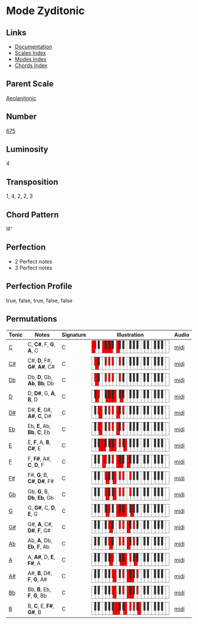 # Mode Zyditonic

## Links

- [Documentation](README.md)
- [Scales Index](Scales.md)
- [Modes Index](Modes.md)
- [Chords Index](Chords.md)

## Parent Scale

[Aeolanitonic](ScaleAeolanitonic.md)

## Number

[675](https://ianring.com/musictheory/scales/675)

## Luminosity

4

## Transposition

1, 4, 2, 2, 3

## Chord Pattern

III⁺

## Perfection

- 2 Perfect notes
- 3 Perfect notes

## Perfection Profile

true, false, true, false, false

## Permutations

| Tonic | Notes | Signature | Illustration | Audio |
|-------|-------|-----------|--------------|-------|
| [C](ModeCNaturalZyditonic.md) | C, **C#**, F, **G**, **A**, C | C | ![CNaturalZyditonic](ModeCNaturalZyditonic.png) | [midi](https://github.com/edipermadi/music/blob/main/docs/ModeCNaturalZyditonic.mid?raw=true) |
| [C#](ModeCSharpZyditonic.md) | C#, **D**, F#, **G#**, **A#**, C# | C | ![CSharpZyditonic](ModeCSharpZyditonic.png) | [midi](https://github.com/edipermadi/music/blob/main/docs/ModeCSharpZyditonic.mid?raw=true) |
| [Db](ModeDFlatZyditonic.md) | Db, **D**, Gb, **Ab**, **Bb**, Db | C | ![DFlatZyditonic](ModeDFlatZyditonic.png) | [midi](https://github.com/edipermadi/music/blob/main/docs/ModeDFlatZyditonic.mid?raw=true) |
| [D](ModeDNaturalZyditonic.md) | D, **D#**, G, **A**, **B**, D | C | ![DNaturalZyditonic](ModeDNaturalZyditonic.png) | [midi](https://github.com/edipermadi/music/blob/main/docs/ModeDNaturalZyditonic.mid?raw=true) |
| [D#](ModeDSharpZyditonic.md) | D#, **E**, G#, **A#**, **C**, D# | C | ![DSharpZyditonic](ModeDSharpZyditonic.png) | [midi](https://github.com/edipermadi/music/blob/main/docs/ModeDSharpZyditonic.mid?raw=true) |
| [Eb](ModeEFlatZyditonic.md) | Eb, **E**, Ab, **Bb**, **C**, Eb | C | ![EFlatZyditonic](ModeEFlatZyditonic.png) | [midi](https://github.com/edipermadi/music/blob/main/docs/ModeEFlatZyditonic.mid?raw=true) |
| [E](ModeENaturalZyditonic.md) | E, **F**, A, **B**, **C#**, E | C | ![ENaturalZyditonic](ModeENaturalZyditonic.png) | [midi](https://github.com/edipermadi/music/blob/main/docs/ModeENaturalZyditonic.mid?raw=true) |
| [F](ModeFNaturalZyditonic.md) | F, **F#**, A#, **C**, **D**, F | C | ![FNaturalZyditonic](ModeFNaturalZyditonic.png) | [midi](https://github.com/edipermadi/music/blob/main/docs/ModeFNaturalZyditonic.mid?raw=true) |
| [F#](ModeFSharpZyditonic.md) | F#, **G**, B, **C#**, **D#**, F# | C | ![FSharpZyditonic](ModeFSharpZyditonic.png) | [midi](https://github.com/edipermadi/music/blob/main/docs/ModeFSharpZyditonic.mid?raw=true) |
| [Gb](ModeGFlatZyditonic.md) | Gb, **G**, B, **Db**, **Eb**, Gb | C | ![GFlatZyditonic](ModeGFlatZyditonic.png) | [midi](https://github.com/edipermadi/music/blob/main/docs/ModeGFlatZyditonic.mid?raw=true) |
| [G](ModeGNaturalZyditonic.md) | G, **G#**, C, **D**, **E**, G | C | ![GNaturalZyditonic](ModeGNaturalZyditonic.png) | [midi](https://github.com/edipermadi/music/blob/main/docs/ModeGNaturalZyditonic.mid?raw=true) |
| [G#](ModeGSharpZyditonic.md) | G#, **A**, C#, **D#**, **F**, G# | C | ![GSharpZyditonic](ModeGSharpZyditonic.png) | [midi](https://github.com/edipermadi/music/blob/main/docs/ModeGSharpZyditonic.mid?raw=true) |
| [Ab](ModeAFlatZyditonic.md) | Ab, **A**, Db, **Eb**, **F**, Ab | C | ![AFlatZyditonic](ModeAFlatZyditonic.png) | [midi](https://github.com/edipermadi/music/blob/main/docs/ModeAFlatZyditonic.mid?raw=true) |
| [A](ModeANaturalZyditonic.md) | A, **A#**, D, **E**, **F#**, A | C | ![ANaturalZyditonic](ModeANaturalZyditonic.png) | [midi](https://github.com/edipermadi/music/blob/main/docs/ModeANaturalZyditonic.mid?raw=true) |
| [A#](ModeASharpZyditonic.md) | A#, **B**, D#, **F**, **G**, A# | C | ![ASharpZyditonic](ModeASharpZyditonic.png) | [midi](https://github.com/edipermadi/music/blob/main/docs/ModeASharpZyditonic.mid?raw=true) |
| [Bb](ModeBFlatZyditonic.md) | Bb, **B**, Eb, **F**, **G**, Bb | C | ![BFlatZyditonic](ModeBFlatZyditonic.png) | [midi](https://github.com/edipermadi/music/blob/main/docs/ModeBFlatZyditonic.mid?raw=true) |
| [B](ModeBNaturalZyditonic.md) | B, **C**, E, **F#**, **G#**, B | C | ![BNaturalZyditonic](ModeBNaturalZyditonic.png) | [midi](https://github.com/edipermadi/music/blob/main/docs/ModeBNaturalZyditonic.mid?raw=true) |
